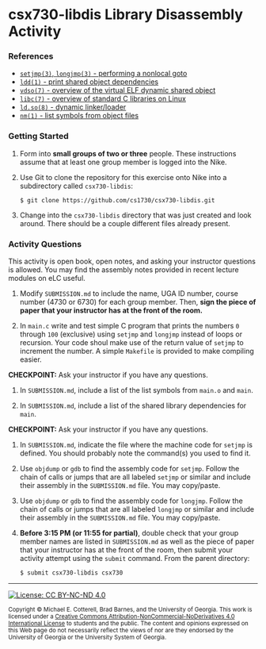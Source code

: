 # csx730-libdis Library Disassembly Activity

### References

* [`setjmp(3)`, `longjmp(3)` - performing a nonlocal goto](http://man7.org/linux/man-pages/man3/setjmp.3.html)
* [`ldd(1)` - print shared object dependencies](http://man7.org/linux/man-pages/man1/ldd.1.html)
* [`vdso(7)` - overview of the virtual ELF dynamic shared object](http://man7.org/linux/man-pages/man7/vdso.7.html)
* [`libc(7)` - overview of standard C libraries on Linux](http://man7.org/linux/man-pages/man7/libc.7.html)
* [`ld.so(8)` - dynamic linker/loader](http://man7.org/linux/man-pages/man8/ld.so.8.html)
* [`nm(1)` - list symbols from object files](http://man7.org/linux/man-pages/man1/nm.1.html)

### Getting Started

1. Form into **small groups of two or three** people. These instructions assume that at least one group 
   member is logged into the Nike. 

1. Use Git to clone the repository for this exercise onto Nike into a subdirectory called `csx730-libdis`:

   ```
   $ git clone https://github.com/cs1730/csx730-libdis.git
   ```

1. Change into the `csx730-libdis` directory that was just created and look around. There should be a
   couple different files already present.
   
### Activity Questions

This activity is open book, open notes, and asking your instructor questions is allowed. You may
find the assembly notes provided in recent lecture modules on eLC useful. 

1. Modify `SUBMISSION.md` to include the name, UGA ID number, course number (4730 or 6730) 
   for each group member. Then, **sign the piece of paper that your instructor has at the front 
   of the room.**
   
1. In `main.c` write and test simple C program that prints the numbers `0` through `100` (exclusive)
   using `setjmp` and `longjmp` instead of loops or recursion. Your code shoul make use of the
   return value of `setjmp` to increment the number. A simple `Makefile` is provided to make 
   compiling easier.
   
**CHECKPOINT:** Ask your instructor if you have any questions.

1. In `SUBMISSION.md`, include a list of the list symbols from `main.o` and `main`.

1. In `SUBMISSION.md`, include a list of the shared library dependencies for `main`.

**CHECKPOINT:** Ask your instructor if you have any questions.

1. In `SUBMISSION.md`, indicate the file where the machine code for `setjmp` is defined.
   You should probably note the command(s) you used to find it.
   
1. Use `objdump` or `gdb` to find the assembly code for `setjmp`. Follow the chain of
   calls or jumps that are all labeled `setjmp` or similar and include their assembly in the
   `SUBMISSION.md` file. You may copy/paste.
   
1. Use `objdump` or `gdb` to find the assembly code for `longjmp`. Follow the chain of
   calls or jumps that are all labeled `longjmp` or similar and include their assembly in the
   `SUBMISSION.md` file. You may copy/paste.

1. **Before 3:15 PM (or 11:55 for partial)**, double check that your group member names are listed in 
   `SUBMISSION.md` as well as the piece of paper that your instructor has at the front of the room, then
   submit your activity attempt using the `submit` command. From the parent directory:
   
   ```
   $ submit csx730-libdis csx730
   ```

<hr/>

[![License: CC BY-NC-ND 4.0](https://img.shields.io/badge/License-CC%20BY--NC--ND%204.0-lightgrey.svg)](http://creativecommons.org/licenses/by-nc-nd/4.0/)

<small>
Copyright &copy; Michael E. Cotterell, Brad Barnes, and the University of Georgia.
This work is licensed under a <a rel="license" href="http://creativecommons.org/licenses/by-nc-nd/4.0/">Creative Commons Attribution-NonCommercial-NoDerivatives 4.0 International License</a> to students and the public.
The content and opinions expressed on this Web page do not necessarily reflect the views of nor are they endorsed by the University of Georgia or the University System of Georgia.
</small>
